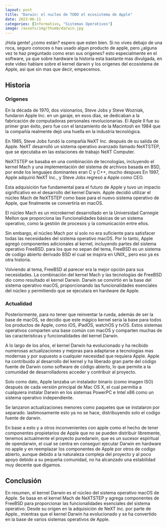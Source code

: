 ```yaml
---
layout: post
title: "Darwin: el nucleo de TODO el ecosistema de Apple"
date: 2023-06-11
categories: [Informativo, "Sistemas Operativos"]
image: /assets/img/thumb/darwin.jpg
---
```


¡Hola gente! ¿como están? espero que esten bien. Si no vives debajo de una roca, seguro conoces o has usado  algun producto de apple, pero ¿alguna vez te haz preguntado como eran sus origenes? esto especialmente en el software, ya que sobre hardware la historia esta bastante mas divulgada, en este video hablare sobre el kernel darwin y los origenes del ecosistema de Apple, asi que sin mas que decir, empecemos.

## Historia

### Origenes

En la década de 1970, dos visionarios, Steve Jobs y Steve Wozniak, fundaron Apple Inc. en un garaje, en esos días, se dedicaban a la fabricación de computadoras personales revolucionarias. El Apple II fue su primer gran éxito, pero fue con el lanzamiento de la Macintosh en 1984 que la compañía realmente dejó una huella en la industria tecnológica.

En 1985, Steve Jobs fundó la compañía NeXT Inc. después de su salida de Apple. NeXT desarrolló un sistema operativo avanzado llamado NeXTSTEP, que se ejecutaba en las estaciones de trabajo NeXT Computer.

NeXTSTEP se basaba en una combinación de tecnologías, incluyendo el kernel Mach y una implementación del sistema de archivos basada en BSD, por ende los lenguajes dominantes eran C y C++, mucho despues En 1997, Apple adquirió NeXT Inc., y Steve Jobs regresó a Apple como CEO.

Esta adquisición fue fundamental para el futuro de Apple y tuvo un impacto significativo en el desarrollo del kernel Darwin. Apple decidió utilizar el núcleo Mach de NeXTSTEP como base para el nuevo sistema operativo de Apple, que finalmente se convertiría en macOS.

El núcleo Mach es un microkernel desarrollado en la Universidad Carnegie Mellon que proporciona las  Funcionalidades básicas de un sistema operativo, como la gestión de procesos y la comunicación entre ellos.

Sin embargo, el núcleo Mach por sí solo no era suficiente para satisfacer todas las necesidades del sistema operativo macOS. Por lo tanto, Apple agregó componentes adicionales al kernel, incluyendo partes del sistema operativo FreeBSD. para los que no sepan del tema, FreeBSD es un sistema de codigo abierto derivado BSD el cual se inspira en UNIX,, pero eso ya es otra historia.

Volviendo al tema, FreeBSD al parecer era la mejor opción para sus necesidades. La combinación del kernel Mach y las tecnologías de FreeBSD dio como resultado el kernel Darwin. Darwin se convirtió en la base del sistema operativo macOS, proporcionando las funcionalidades esenciales del núcleo y permitiendo que se ejecutara en hardware de Apple. 

### Actualidad

Posteriormente, para no tener que reinventar la rueda, además de ser la base de macOS, se decidio que este mágico kernel seria la base para todos los productos de Apple, como iOS, iPadOS, watchOS y tvOS. Estos sistemas operativos comparten una base común con macOS y comparten muchas de las características y funcionalidades del kernel Darwin.

A lo largo de los años, el kernel Darwin ha evolucionado y ha recibido numerosas actualizaciones y mejoras para adaptarse a tecnologias mas modernas y por supuesto a cualquier necesidad que requiera Apple. Apple ha contribuido al desarrollo del kernel y ha liberado gran parte del código fuente de Darwin como software de código abierto, lo que permite a la comunidad de desarrolladores acceder y contribuir al proyecto.

Solo como dato, Apple lanzaba un instalador binario (como imagen ISO) después de cada versión principal de Mac OS X, el cual permitia a cualquiera instalar Darwin en los sistemas PowerPC e Intel x86 como un sistema operativo independiente.

Se lanzaron actualizaciones menores como paquetes que se instalaron por separado. lastimosamente esto ya no se hace, distribuyendo solo el codigo fuente de darwin.

En base a esto y a otros inconvenientes con apple como el hecho de tener componentes propietarios de Apple que no se pueden distribuir libremente, tenemos actualmente el proyecto puredarwin, que es un sucesor espiritual de opendarwin, el cual se centra en conseguri ejecutar Darwin en hardware no apple y en reemplazar los componentes de Apple por otros de codigo abierto, aunque debido a la naturaleza compleja del proyecto y al poco apoyo debido a su pequeña comunidad, no ha alcanzado una estabilidad muy decente que digamos.

## Conclusión

En resumen, el kernel Darwin es el núcleo del sistema operativo macOS de Apple. Se basa en el kernel Mach de NeXTSTEP y agrega componentes de FreeBSD para proporcionar las funcionalidades esenciales del sistema operativo. Desde su origen en la adquisición de NeXT Inc. por parte de Apple., mientras que  el kernel Darwin ha evolucionado y se ha convertido en la base de varios sistemas operativos de Apple.